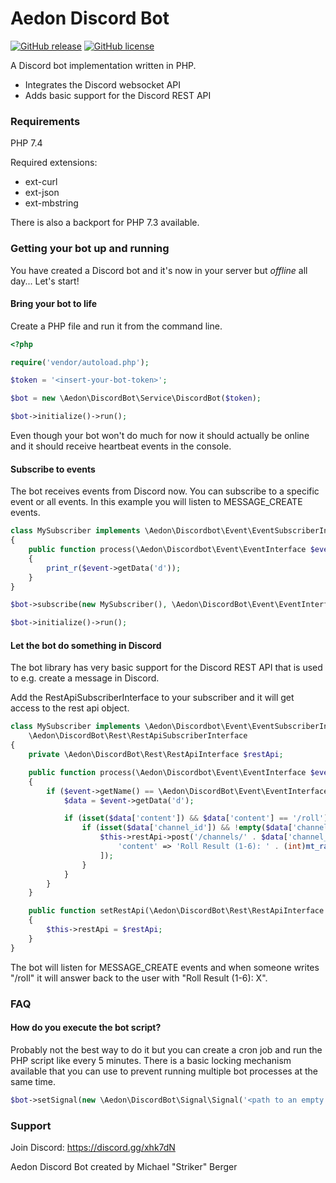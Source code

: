 # Aedon Discord Bot

[![GitHub release](https://img.shields.io/github/v/release/RyseSlade/discord-bot.svg)](https://github.com/RyseSlade/discord-bot/releases/)
[![GitHub license](https://img.shields.io/badge/license-MIT-green)](https://github.com/RyseSlade/discord-bot/blob/master/LICENSE)

A Discord bot implementation written in PHP.

* Integrates the Discord websocket API
* Adds basic support for the Discord REST API

### Requirements

PHP 7.4

Required extensions:
* ext-curl
* ext-json
* ext-mbstring

There is also a backport for PHP 7.3 available.

### Getting your bot up and running

You have created a Discord bot and it's now in your server but _offline_ all day... Let's start!

#### Bring your bot to life

Create a PHP file and run it from the command line.

```php
<?php

require('vendor/autoload.php');

$token = '<insert-your-bot-token>';

$bot = new \Aedon\DiscordBot\Service\DiscordBot($token);

$bot->initialize()->run();
```

Even though your bot won't do much for now it should actually be online and it should receive heartbeat events in the console.

#### Subscribe to events

The bot receives events from Discord now. You can subscribe to a specific event or all events. In this example you will listen to MESSAGE_CREATE events.

```php
class MySubscriber implements \Aedon\Discordbot\Event\EventSubscriberInterface
{
    public function process(\Aedon\Discordbot\Event\EventInterface $event): void
    {
        print_r($event->getData('d'));
    }
}

$bot->subscribe(new MySubscriber(), \Aedon\DiscordBot\Event\EventInterface::MESSAGE_CREATE);

$bot->initialize()->run();
```

#### Let the bot do something in Discord

The bot library has very basic support for the Discord REST API that is used to e.g. create a message in Discord.

Add the RestApiSubscriberInterface to your subscriber and it will get access to the rest api object.

```php
class MySubscriber implements \Aedon\Discordbot\Event\EventSubscriberInterface, 
    \Aedon\DiscordBot\Rest\RestApiSubscriberInterface
{
    private \Aedon\DiscordBot\Rest\RestApiInterface $restApi;

    public function process(\Aedon\Discordbot\Event\EventInterface $event): void
    {
        if ($event->getName() == \Aedon\DiscordBot\Event\EventInterface::MESSAGE_CREATE) {
            $data = $event->getData('d');

            if (isset($data['content']) && $data['content'] == '/roll') {
                if (isset($data['channel_id']) && !empty($data['channel_id'])) {
                    $this->restApi->post('/channels/' . $data['channel_id'] . '/messages', [
                        'content' => 'Roll Result (1-6): ' . (int)mt_rand(1, 6),
                    ]);
                }
            }
        }
    }

    public function setRestApi(\Aedon\DiscordBot\Rest\RestApiInterface $restApi): void
    {
        $this->restApi = $restApi;
    }
}
```

The bot will listen for MESSAGE_CREATE events and when someone writes "/roll" it will answer back to the user with "Roll Result (1-6): X".

### FAQ

#### How do you execute the bot script?

Probably not the best way to do it but you can create a cron job and run the PHP script like every 5 minutes. There is a basic locking mechanism available that you can use to prevent running multiple bot processes at the same time.

```php
$bot->setSignal(new \Aedon\DiscordBot\Signal\Signal('<path to an empty writable directory>'));
```

### Support

Join Discord: https://discord.gg/xhk7dN

Aedon Discord Bot created by Michael "Striker" Berger
